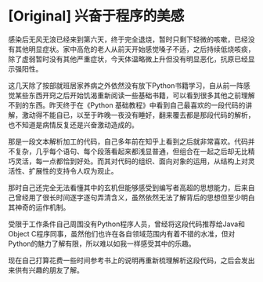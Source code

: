 # [Original] 兴奋于程序的美感


感染后无风无浪已经来到第六天，终于完全退烧，暂时只剩下轻微的咳嗽，已经没有其他明显症状。家中高危的老人从前天开始感觉嗓子不适，之后持续低烧咳痰，除了虚弱暂时没有其他严重症状，今天体温略微上升但没有明显恶化，抗原已经显示强阳性。

这几天除了按部就班居家养病之外依然没有放下Python书籍学习，自从前一阵感觉某些东西开窍之后开始饥渴重新阅读一些基础书籍，可以看到很多其他之前理解不到的东西。昨天终于在《Python 基础教程》中看到自己最喜欢的一段代码的讲解，激动得不能自已，以至于昨晚一夜没有睡好，翻来覆去都是那段代码的解析，也不知道是病情反复还是兴奋激动造成的。

那是一段文本解析加工的代码，自己多年前在知乎上看到之后就非常喜欢。代码并不复杂，几乎每个语句、每个段落看起来都浅显普通，但组合在一起之后却无比精巧灵活，每一点都恰到好处。而其对代码的组织、面向对象的运用，从结构上对灵活性、扩展性的支持令人叹为观止。

那时自己还完全无法看懂其中的玄机但能够感受到编写者高超的思想能力，后来自己曾经用了很长时间逐字逐句弄清含义，虽然依然无法了解背后的思想但至少明白其神奇的运作机制。

受限于工作条件自己周围没有Python程序人员，曾经将这段代码推荐给Java和Object C程序同事，虽然他们也许在各自领域范围内有着不错的水准，但对Python的魅力了解有限，所以难以如我一样感受其中的乐趣。

现在自己打算花费一些时间参考书上的说明再重新梳理解析这段代码，之后会发出来供有兴趣的朋友了解。
